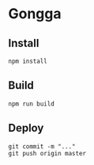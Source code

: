 # Gongga

## Install

```
npm install
```

## Build

```
npm run build
```

## Deploy

```
git commit -m "..."
git push origin master
```
